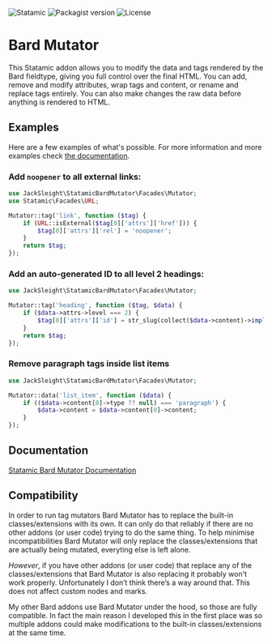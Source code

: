<!-- statamic:hide -->

![Statamic](https://flat.badgen.net/badge/Statamic/3.1.14+/FF269E)
![Packagist version](https://flat.badgen.net/packagist/v/jacksleight/statamic-bard-mutator)
![License](https://flat.badgen.net/github/license/jacksleight/statamic-bard-mutator)

# Bard Mutator 

<!-- /statamic:hide -->

This Statamic addon allows you to modify the data and tags rendered by the Bard fieldtype, giving you full control over the final HTML. You can add, remove and modify attributes, wrap tags and content, or rename and replace tags entirely. You can also make changes the raw data before anything is rendered to HTML.

## Examples

Here are a few examples of what's possible. For more information and more examples check [the documentation](https://jacksleight.github.io/statamic-bard-mutator/).

### Add `noopener` to all external links:

```php
use JackSleight\StatamicBardMutator\Facades\Mutator;
use Statamic\Facades\URL;

Mutator::tag('link', function ($tag) {
    if (URL::isExternal($tag[0]['attrs']['href'])) {
        $tag[0]['attrs']['rel'] = 'noopener';
    }
    return $tag;
});
```

### Add an auto-generated ID to all level 2 headings:

```php
use JackSleight\StatamicBardMutator\Facades\Mutator;

Mutator::tag('heading', function ($tag, $data) {
    if ($data->attrs->level === 2) {
        $tag[0]['attrs']['id'] = str_slug(collect($data->content)->implode('text', ''));
    }
    return $tag;
});
```

### Remove paragraph tags inside list items

```php
use JackSleight\StatamicBardMutator\Facades\Mutator;

Mutator::data('list_item', function ($data) {
    if (($data->content[0]->type ?? null) === 'paragraph') {
        $data->content = $data->content[0]->content;
    }
});
```

## Documentation

[Statamic Bard Mutator Documentation](https://jacksleight.github.io/statamic-bard-mutator/)

## Compatibility

In order to run tag mutators Bard Mutator has to replace the built-in classes/extensions with its own. It can only do that reliably if there are no other addons (or user code) trying to do the same thing. To help minimise incompatibilities Bard Mutator will only replace the classes/extensions that are actually being mutated, everyting else is left alone.

*However*, if you have other addons (or user code) that replace any of the classes/extensions that Bard Mutator is also replacing it probably won't work properly. Unfortunately I don’t think there’s a way around that. This does not affect custom nodes and marks.

My other Bard addons use Bard Mutator under the hood, so those are fully compatible. In fact the main reason I developed this in the first place was so multiple addons could make modifications to the built-in classes/extensions at the same time.
